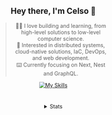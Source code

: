 <div align="center">

## Hey there, I'm Celso 🙂

<div style="max-width: 300px; ">

> 🧙‍♂️ I love building and learning, from high-level solutions to low-level computer science.<br>
> 🦉 Interested in distributed systems, cloud-native solutions, IaC, DevOps, and web development.<br>
> ⌨️ Currently focusing on Next, Nest and GraphQL.<br>

[![My Skills](https://skillicons.dev/icons?i=next,nest,graphql)](https://skillicons.dev)

</div>


#

<details align="center">
<summary>Stats</summary>

<cr/>

<p style="text-align: center;">
<!--START_SECTION:waka-->

```txt
From: 18 November 2023 - To: 18 December 2023

Markdown      44 hrs 8 mins   ███████▒░░░░░░░░░░░░░░░░░   29.58 %
TypeScript    32 hrs 43 mins  █████▒░░░░░░░░░░░░░░░░░░░   21.94 %
Go            19 hrs 40 mins  ███▒░░░░░░░░░░░░░░░░░░░░░   13.18 %
YAML          10 hrs 27 mins  █▓░░░░░░░░░░░░░░░░░░░░░░░   07.01 %
Lua           8 hrs 28 mins   █▒░░░░░░░░░░░░░░░░░░░░░░░   05.68 %
```

<!--END_SECTION:waka-->
</p>
  
<div>

<img src="http://github-readme-stats.vercel.app/api/top-langs/?username=celsobenedetti&layout=compact&custom_title=Languages&include_all_commits=true&count_private=true&langs_count=6&theme=transparent&bg_color=00000000" height="180em"/>
<img src="https://streak-stats.demolab.com?user=celsobenedetti&theme=transparent" height="180rem"/>

</div>

#

<a href="https://wakatime.com/@8a52c0fd-ec78-403a-81d0-07c674c564b3" title="Time coded since Jan 17 2022">
<img src="https://wakatime.com/badge/user/8a52c0fd-ec78-403a-81d0-07c674c564b3.svg" alt="Wakatime 2022" title="Time coded since Jan 17 2022" />
</a>

</details>

</div>
